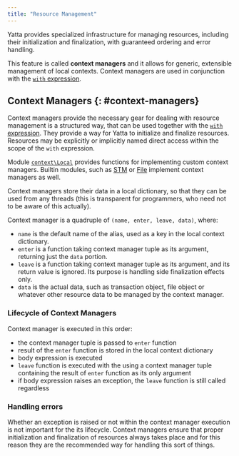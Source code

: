 ```yaml
---
title: "Resource Management"
---
```


Yatta provides specialized infrastructure for managing resources, including their initialization and finalization, with guaranteed ordering and error handling.

This feature is called **context managers** and it allows for generic, extensible management of local contexts. Context managers are used in conjunction with the [`with` expression](/features/syntax#with-expression).

## Context Managers  {: #context-managers}
Context managers provide the necessary gear for dealing with resource management is a structured way, that can be used together with the [`with` expression](/features/syntax#with-expression).
They provide a way for Yatta to initialize and finalize resources. Resources may be explicitly or implicitly named direct access within the scope of the `with` expression.

Module [`context\Local`](/stdlib/context/local) provides functions for implementing custom context managers. Builtin modules, such as [STM](/stdlib/stm) or [File](/stdlib/file) implement context managers as well.

Context managers store their data in a local dictionary, so that they can be used from any threads (this is transparent for programmers, who need not to be aware of this actually).

Context manager is a quadruple of `(name, enter, leave, data)`, where:

* `name` is the default name of the alias, used as a key in the local context dictionary.
* `enter` is a function taking context manager tuple as its argument, returning just the `data` portion.
* `leave` is a function taking context manager tuple as its argument, and its return value is ignored. Its purpose is handling side finalization effects only.
* `data` is the actual data, such as transaction object, file object or whatever other resource data to be managed by the context manager.

### Lifecycle of Context Managers
Context manager is executed in this order:

* the context manager tuple is passed to `enter` function
* result of the `enter` function is stored in the local context dictionary
* body expression is executed
* `leave` function is executed with the using a context manager tuple containing the result of `enter` function as its only argument
* if body expression raises an exception, the `leave` function is still called regardless

### Handling errors
Whether an exception is raised or not within the context manager execution is not important for the its lifecycle. Context managers ensure that proper initialization and finalization of resources always takes place and for this reason they are the recommended way for handling this sort of things.
